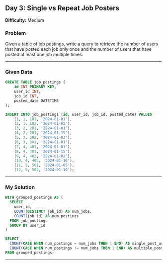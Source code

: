 ## Day 3: Single vs Repeat Job Posters
**Difficulty:** Medium

### Problem
Given a table of job postings, write a query to retrieve the number of users that have posted each job only once and the number of users that have posted at least one job multiple times.

---

### Given Data
```sql
CREATE TABLE job_postings (
    id INT PRIMARY KEY,
    user_id INT,
    job_id INT,
    posted_date DATETIME
);

INSERT INTO job_postings (id, user_id, job_id, posted_date) VALUES
    (1, 1, 101, '2024-01-01'),
    (2, 1, 102, '2024-01-02'),
    (3, 2, 201, '2024-01-01'),
    (4, 2, 201, '2024-01-15'),
    (5, 2, 202, '2024-01-03'),
    (6, 3, 301, '2024-01-01'),
    (7, 4, 401, '2024-01-01'),
    (8, 4, 401, '2024-01-15'),
    (9, 4, 402, '2024-01-02'),
    (10, 4, 402, '2024-01-16'),
    (11, 5, 501, '2024-01-05'),
    (12, 5, 502, '2024-01-10');
```

---

### My Solution
```sql
WITH grouped_postings AS (
  SELECT
    user_id,
    COUNT(DISTINCT job_id) AS num_jobs,
    COUNT(job_id) AS num_postings
  FROM job_postings
  GROUP BY user_id
)

SELECT
  COUNT(CASE WHEN num_postings = num_jobs THEN 1 END) AS single_post_users,
  COUNT(CASE WHEN num_postings != num_jobs THEN 1 END) AS multiple_post_users
FROM grouped_postings;
```

---
